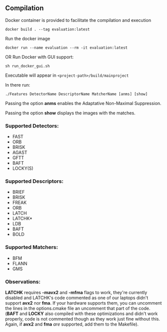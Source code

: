 ## Compilation ##
Docker container is provided to facilitate the compilation and execution

```
docker build . --tag evaluation:latest
```
Run the docker image
```
docker run --name evaluation --rm -it evaluation:latest
```

OR Run Docker with GUI support:
```
sh run_docker_gui.sh
```

Executable will appear in `<project-path>/build/mainproject`

In there run:

`./Features DetectorName DescriptorName MatcherName [anms] [show]`

Passing the option **anms** enables the Adaptative Non-Maximal Suppression.

Passing the option **show** displays the images with the matches.

### Supported Detectors: ###
- FAST
- ORB
- BRISK
- AGAST
- GFTT
- BAFT
- LOCKY(S)

### Supported Descriptors: ###
- BRIEF
- BRISK
- FREAK
- ORB
- LATCH
- LATCHK\*
- LDB
- BAFT
- BOLD

### Supported Matchers: ###
- BFM
- FLANN
- GMS

### Observations: ###

**LATCHK** requires **-mavx2** and **-mfma** flags to work, they're currently disabled and
LATCHK's code commented as one of our laptops didn't support **avx2** nor **fma**. If
your hardware supports them, you can uncomment the lines in the options.cmake file an uncomment
that part of the code. (**BAFT** and **LOCKY** also compiled with these optimizations
and didn't work properly, code is not commented though as they work just fine
without this. Again, if **avx2** and **fma** *are* supported, add them to the Makefile).
